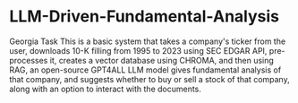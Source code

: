 # LLM-Driven-Fundamental-Analysis
Georgia Task
This is a basic system that takes a company's ticker from the user, downloads 10-K filling from 1995 to 2023 using SEC EDGAR API, pre-processes it, creates a vector database using CHROMA, and then using RAG, an open-source GPT4ALL LLM model gives fundamental analysis of that company, and suggests whether to buy or sell a stock of that company, along with an option to interact with the documents.

